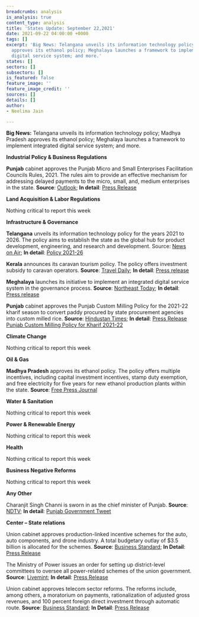 ```yaml
---
breadcrumbs: analysis
is_analysis: true
content_type: analysis
title: 'States Update: September 22,2021'
date: 2021-09-22 04:00:00 +0000
tags: []
excerpt: 'Big News: Telangana unveils its information technology policy; Madhya Pradesh
  approves its ethanol policy; Meghalaya launches a framework to implement integrated
  digital service system; and more.'
states: []
sectors: []
subsectors: []
is_featured: false
feature_image: ''
feature_image_credit: ''
sources: []
details: []
author:
- Neelima Jain

---
```

**Big News:** Telangana unveils its information technology policy; Madhya Pradesh approves its ethanol policy; Meghalaya launches a framework to implement integrated digital service system; and more.

**Industrial Policy & Business Regulations**

**Punjab** cabinet approves the Punjab Micro and Small Enterprises Facilitation Councils Rules, 2021. The rules aim to provide an effective mechanism for addressing delayed payments to the micro, small, and, medium enterprises in the state. **Source**: [Outlook](https://www.outlookindia.com/website/story/india-news-punjab-cabinet-approved-rules-to-promote-msmes-puts-in-place-mechanism-to-mitigate-delayed-payments/394936); **In detail**: [Press Release](http://diprpunjab.gov.in/?q=content/punjab-cabinet-okays-rules-promote-develop-msmes-puts-place-mechanism-mitigate-delayed)

**Land Acquisition & Labor Regulations**

Nothing critical to report this week

**Infrastructure & Governance**

**Telangana** unveils its information technology policy for the years 2021 to 2026. The policy aims to establish the state as the global hub for product development, engineering, and research and development. Source: [News on Air](https://newsonair.com/2021/09/16/telangana-unveils-its-information-technology-policy-for-next-5-years/); **In detail**: [Policy 2021-26](https://it.telangana.gov.in/wp-content/uploads/2021/09/Telanganas-2nd-ICT-Policy-2021.pdf)

**Kerala** announces its caravan tourism policy. The policy offers investment subsidy to caravan operators. **Source**: [Travel Daily](https://www.traveldailymedia.com/kerala-launches-caravan-tourism-policy/); **In detail**: [Press release](https://www.keralatourism.org/articlesonkerala/15_09_202120210915075842_1.pdf)

**Meghalaya** launches its initiative to implement an integrated digital service system in the governance process. **Source**: [Northeast Today](https://thenortheasttoday.com/states/meghalaya/meghalaya-govt-launches-framework-to-implement-integrated/cid5066258.htm); **In detail**: [Press release](https://meghalaya.gov.in/sites/default/files/press_release/CMO_91.pdf)

**Punjab** cabinet approves the Punjab Custom Milling Policy for the 2021-22 kharif season to convert paddy procured by state procurement agencies into custom milled rice. **Source**: [Hindustan Times](https://www.hindustantimes.com/cities/chandigarh-news/punjab-cabinet-okays-free-insurance-for-15-lakh-more-families-milling-policy-101631910027492.html); **In detail**: [Press Release](http://diprpunjab.gov.in/?q=content/punjab-cm-announces-free-health-insurance-cover-15-lakh-families-left-out-ayushmansarbat) [Punjab Custom Milling Policy for Kharif 2021-22](http://foodsuppb.gov.in/sites/default/files/CMP%202020-21_c.pdf)

**Climate Change**

Nothing critical to report this week

**Oil & Gas**

**Madhya Pradesh** approves its ethanol policy. The policy offers multiple incentives, including capital investment incentives, stamp duty exemption, and free electricity for five years for new ethanol production plants within the state. **Source**: [Free Press Journal](https://www.freepressjournal.in/bhopal/madhya-pradesh-ethanol-policy-and-4-state-highways-toll-get-cabinet-nod)

**Water & Sanitation**

Nothing critical to report this week

**Power & Renewable Energy**

Nothing critical to report this week

**Health**

Nothing critical to report this week

**Business Negative Reforms**

Nothing critical to report this week

**Any Other**

Charanjit Singh Channi is sworn in as the chief minister of Punjab. **Source**: [NDTV](https://www.ndtv.com/india-news/charanjit-singh-channi-takes-oath-as-punjab-chief-minister-two-days-after-amarinder-singh-quit-2546852); **In detail**: [Punjab Government Tweet](https://twitter.com/PunjabGovtIndia/status/1439828773927456769?s=20)

**Center – State relations**

Union cabinet approves production-linked incentive schemes for the auto, auto components, and drone industry. A total budgetary outlay of $3.5 billion is allocated for the schemes. **Source**: [Business Standard](https://www.business-standard.com/article/news-cm/cabinet-approves-production-linked-incentive-schemes-for-auto-industry-auto-component-industry-and-drone-industry-121091501199_1.html); **In Detail**: [Press Release](https://pib.gov.in/PressReleasePage.aspx?PRID=1755062)

The Ministry of Power issues an order for setting up district-level committees to oversee all power-related schemes of the union government. **Source**: [Livemint](https://www.livemint.com/industry/energy/govt-issues-orders-to-set-up-district-level-power-committees-11631953947561.html); **In detail**: [Press Release](https://pib.gov.in/PressReleasePage.aspx?PRID=1755697)

Union cabinet approves telecom sector reforms. The reforms include, among others, a moratorium on payments, rationalization of adjusted gross revenues, and 100 percent foreign direct investment through automatic route. **Source**: [Business Standard](https://www.business-standard.com/article/news-cm/cabinet-approves-reforms-in-telecom-sector-121091500956_1.html); **In Detail**: [Press Release](https://pib.gov.in/PressReleasePage.aspx?PRID=1755086)
